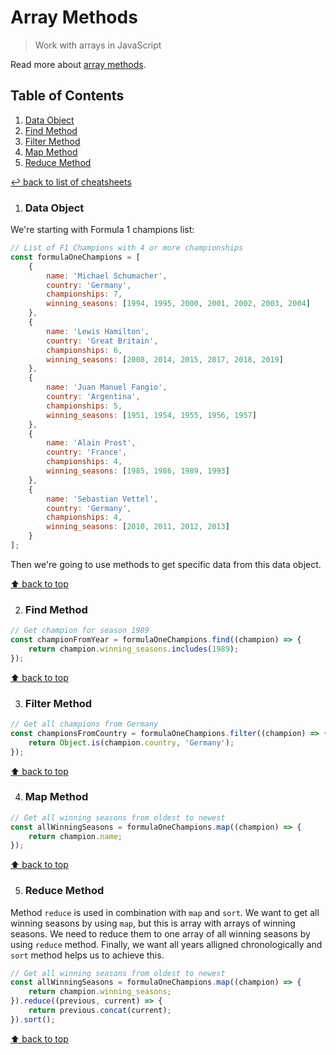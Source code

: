# Array Methods
> Work with arrays in JavaScript

Read more about [array methods](https://developer.mozilla.org/en-US/docs/Web/JavaScript/Reference/Global_Objects/Array).

## Table of Contents

1. [Data Object](#data-object)
1. [Find Method](#find-method)
1. [Filter Method](#filter-method)
1. [Map Method](#map-method)
1. [Reduce Method](#reduce-method)

[↩ back to list of cheatsheets](README.md#list-of-cheatsheets)

1. ### Data Object

We're starting with Formula 1 champions list:

```js
// List of F1 Champions with 4 or more championships
const formulaOneChampions = [
    {
        name: 'Michael Schumacher',
        country: 'Germany',
        championships: 7,
        winning_seasons: [1994, 1995, 2000, 2001, 2002, 2003, 2004]
    },
    {
        name: 'Lewis Hamilton',
        country: 'Great Britain',
        championships: 6,
        winning_seasons: [2008, 2014, 2015, 2017, 2018, 2019]
    },
    {
        name: 'Juan Manuel Fangio',
        country: 'Argentina',
        championships: 5,
        winning_seasons: [1951, 1954, 1955, 1956, 1957]
    },
    {
        name: 'Alain Prost',
        country: 'France',
        championships: 4,
        winning_seasons: [1985, 1986, 1989, 1993]
    },
    {
        name: 'Sebastian Vettel',
        country: 'Germany',
        championships: 4,
        winning_seasons: [2010, 2011, 2012, 2013]
    }
];
```

Then we're going to use methods to get specific data from this data object.

[⬆ back to top](#table-of-contents)

2. ### Find Method

```js
// Get champion for season 1989
const championFromYear = formulaOneChampions.find((champion) => {
    return champion.winning_seasons.includes(1989);
});
```

[⬆ back to top](#table-of-contents)

3. ### Filter Method

```js
// Get all champions from Germany
const championsFromCountry = formulaOneChampions.filter((champion) => {
    return Object.is(champion.country, 'Germany');
});
```

[⬆ back to top](#table-of-contents)

4. ### Map Method

```js
// Get all winning seasons from oldest to newest
const allWinningSeasons = formulaOneChampions.map((champion) => {
    return champion.name;
});
```

[⬆ back to top](#table-of-contents)

5. ### Reduce Method

Method `reduce` is used in combination with `map` and `sort`. We want to get all winning seasons by using `map`, but this is array with arrays of winning seasons. We need to reduce them to one array of all winning seasons by using `reduce` method. Finally, we want all years alligned chronologically and `sort` method helps us to achieve this.

```js
// Get all winning seasons from oldest to newest
const allWinningSeasons = formulaOneChampions.map((champion) => {
    return champion.winning_seasons;
}).reduce((previous, current) => {
    return previous.concat(current);
}).sort();
```

[⬆ back to top](#table-of-contents)